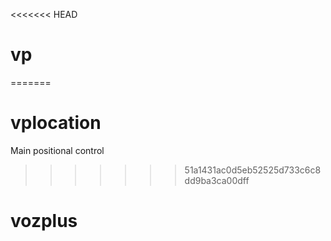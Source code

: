 <<<<<<< HEAD
# vp
=======
# vplocation
Main positional control
>>>>>>> 51a1431ac0d5eb52525d733c6c8dd9ba3ca00dff
# vozplus
